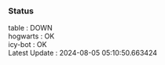### Status


table : DOWN  
hogwarts : OK  
icy-bot : OK  
Latest Update : 2024-08-05 05:10:50.663424

